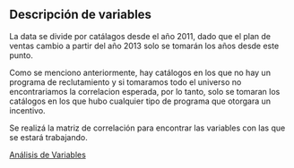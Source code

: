 ## Descripción de variables

La data se divide por catálagos desde el año 2011, dado que el plan de ventas cambio a partir del año 2013 solo se tomarán los años desde este punto. 

Como se menciono anteriormente, hay catálogos en los que no hay un programa de reclutamiento y si tomaramos todo el universo no encontrariamos la correlacion esperada, por lo tanto, solo se tomaran los catálogos en los que hubo cualquier tipo de programa que otorgara un incentivo. 

Se realizá la matriz de correlación para encontrar las variables con las que se estará trabajando.

[Análisis de Variables](Análisis_Reclutados.ipynb)

